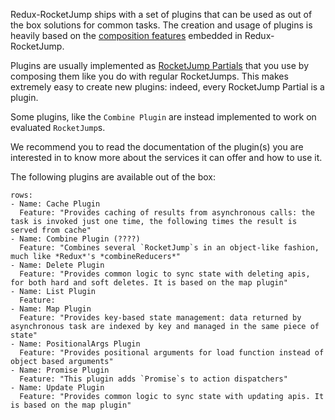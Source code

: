 Redux-RocketJump ships with a set of plugins that can be used as out of the box solutions for common tasks. The creation and usage of plugins is heavily based on the [composition features](/api/composition) embedded in Redux-RocketJump.

Plugins are usually implemented as [RocketJump Partials](/api/rocketpartial) that you use by composing them like you do with regular RocketJumps. This makes extremely easy to create new plugins: indeed, every RocketJump Partial is a plugin.

Some plugins, like the `Combine Plugin` are instead implemented to work on evaluated `RocketJump`s. 

We recommend you to read the documentation of the plugin(s) you are interested in to know more about the services it can offer and how to use it.

The following plugins are available out of the box:

```table
rows:
- Name: Cache Plugin
  Feature: "Provides caching of results from asynchronous calls: the task is invoked just one time, the following times the result is served from cache"
- Name: Combine Plugin (????)
  Feature: "Combines several `RocketJump`s in an object-like fashion, much like *Redux*'s *combineReducers*"
- Name: Delete Plugin
  Feature: "Provides common logic to sync state with deleting apis, for both hard and soft deletes. It is based on the map plugin"
- Name: List Plugin
  Feature: 
- Name: Map Plugin
  Feature: "Provides key-based state management: data returned by asynchronous task are indexed by key and managed in the same piece of state"
- Name: PositionalArgs Plugin
  Feature: "Provides positional arguments for load function instead of object based arguments"
- Name: Promise Plugin
  Feature: "This plugin adds `Promise`s to action dispatchers"
- Name: Update Plugin
  Feature: "Provides common logic to sync state with updating apis. It is based on the map plugin"
```